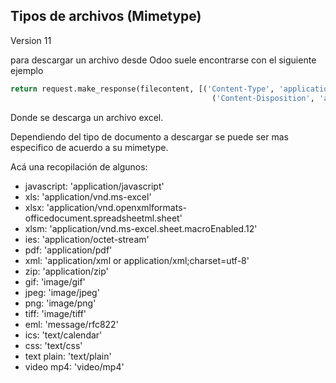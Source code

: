## Tipos de archivos (Mimetype)

Version 11

para descargar un archivo desde Odoo suele encontrarse con el siguiente ejemplo
```python
return request.make_response(filecontent, [('Content-Type', 'application/vnd.ms-excel'), ('Content-Length', len(filecontent)),
											 ('Content-Disposition', 'attachment; filename= Reporte.xls;')])
```

Donde se descarga un archivo excel.

Dependiendo del tipo de documento a descargar se puede ser mas especifico de acuerdo a su mimetype. 

Acá una recopilación de algunos:
- javascript: 'application/javascript'
- xls: 'application/vnd.ms-excel'
- xlsx: 'application/vnd.openxmlformats-officedocument.spreadsheetml.sheet'
- xlsm: 'application/vnd.ms-excel.sheet.macroEnabled.12'
- ies: 'application/octet-stream'
- pdf: 'application/pdf'
- xml: 'application/xml or application/xml;charset=utf-8'
- zip: 'application/zip'
- gif: 'image/gif'
- jpeg: 'image/jpeg'
- png: 'image/png'
- tiff: 'image/tiff'
- eml: 'message/rfc822'
- ics: 'text/calendar'
- css: 'text/css'
- text plain: 'text/plain'
- video mp4: 'video/mp4'


